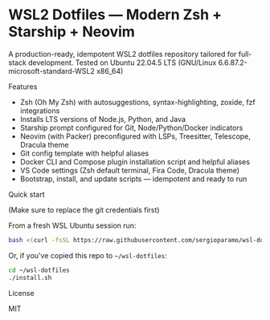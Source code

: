 # WSL2 Dotfiles — Modern Zsh + Starship + Neovim

A production-ready, idempotent WSL2 dotfiles repository tailored for full-stack development.
Tested on Ubuntu 22.04.5 LTS (GNU/Linux 6.6.87.2-microsoft-standard-WSL2 x86_64)

Features
- Zsh (Oh My Zsh) with autosuggestions, syntax-highlighting, zoxide, fzf integrations
- Installs LTS versions of Node.js, Python, and Java
- Starship prompt configured for Git, Node/Python/Docker indicators
- Neovim (with Packer) preconfigured with LSPs, Treesitter, Telescope, Dracula theme
- Git config template with helpful aliases
- Docker CLI and Compose plugin installation script and helpful aliases
- VS Code settings (Zsh default terminal, Fira Code, Dracula theme)
- Bootstrap, install, and update scripts — idempotent and ready to run

Quick start

(Make sure to replace the git credentials first)

From a fresh WSL Ubuntu session run:

```bash
bash <(curl -fsSL https://raw.githubusercontent.com/sergioparamo/wsl-dotfiles/main/bootstrap.sh)
```

Or, if you've copied this repo to `~/wsl-dotfiles`:

```bash
cd ~/wsl-dotfiles
./install.sh
```

License

MIT
